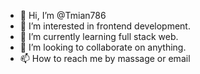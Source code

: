 - 👋 Hi, I’m @Tmian786
- 👀 I’m interested in frontend development.
- 🌱 I’m currently learning full stack web.
- 💞️ I’m looking to collaborate on anything.
- 📫 How to reach me by massage or email

<!---
Tmian786/Tmian786 is a ✨ special ✨ repository because its `README.md` (this file) appears on your GitHub profile.
You can click the Preview link to take a look at your changes.
--->

